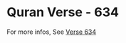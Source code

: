 # Quran Verse - 634 

For more infos, See [Verse 634](https://www.quranbookk.com/quran/search?q=634)